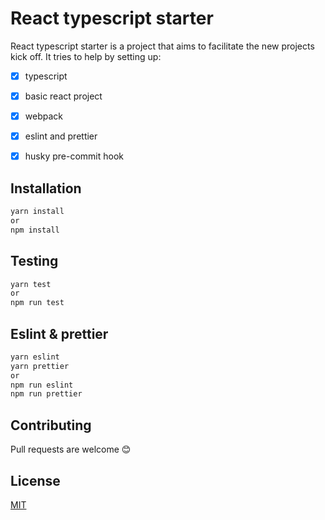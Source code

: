# React typescript starter

React typescript starter is a project that aims to facilitate the new projects kick off.
It tries to help by setting up:

- [x] typescript
- [x] basic react project
- [x] webpack
- [x] eslint and prettier
- [x] husky pre-commit hook


## Installation

```bash
yarn install
or
npm install
```

## Testing

```bash
yarn test
or
npm run test
```

## Eslint & prettier

```bash
yarn eslint
yarn prettier
or
npm run eslint
npm run prettier
```
## Contributing
Pull requests are welcome 😊 

## License
[MIT](https://choosealicense.com/licenses/mit/)
